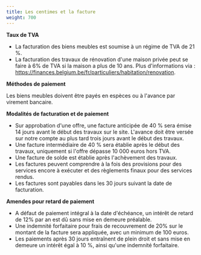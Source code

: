 ```yaml
---
title: Les centimes et la facture
weight: 700
---
```

**Taux de TVA**

- La facturation des biens meubles est soumise à un régime de TVA de 21 %.
- La facturation des travaux de rénovation d'une maison privée peut se faire à 6% de TVA si la maison a plus de 10 ans. Plus d'informations via : <https://finances.belgium.be/fr/particuliers/habitation/renovation>.

**Méthodes de paiement**

Les biens meubles doivent être payés en espèces ou à l'avance par virement bancaire.

**Modalités de facturation et de paiement**

- Sur approbation d'une offre, une facture anticipée de 40 % sera émise 14 jours avant le début des travaux sur le site. L'avance doit être versée sur notre compte au plus tard trois jours avant le début des travaux.
- Une facture intermédiaire de 40 % sera établie après le début des travaux, uniquement si l'offre dépasse 10 000 euros hors TVA.
- Une facture de solde est établie après l'achèvement des travaux.
- Les factures peuvent comprendre à la fois des provisions pour des services encore à exécuter et des règlements finaux pour des services rendus.
- Les factures sont payables dans les 30 jours suivant la date de facturation.

**Amendes pour retard de paiement**

- A défaut de paiement intégral à la date d'échéance, un intérêt de retard de 12% par an est dû sans mise en demeure préalable.
- Une indemnité forfaitaire pour frais de recouvrement de 20% sur le montant de la facture sera appliquée, avec un minimum de 100 euros.
- Les paiements après 30 jours entraînent de plein droit et sans mise en demeure un intérêt égal à 10 %, ainsi qu'une indemnité forfaitaire.
